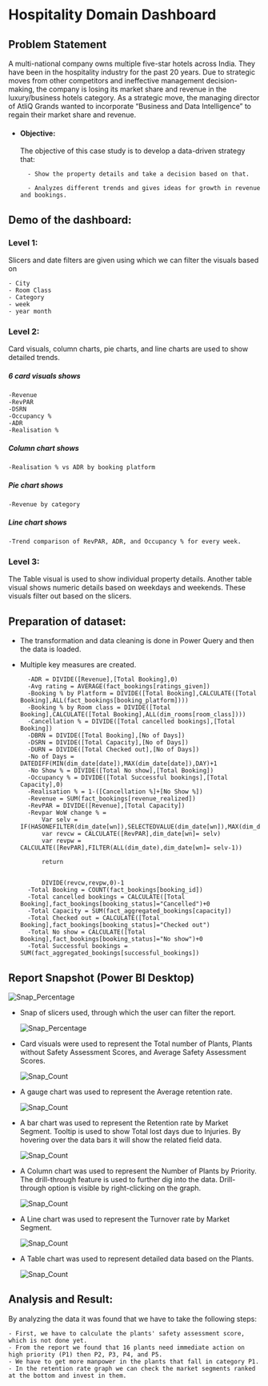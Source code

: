 # Hospitality Domain Dashboard


## Problem Statement

A multi-national company owns multiple five-star hotels across India. They have been in the hospitality industry for the past 20 years. Due to strategic moves from other competitors and ineffective management decision-making, the company is losing its market share and revenue in the luxury/business hotels category. As a strategic move, the managing director of AtliQ Grands wanted to incorporate “Business and Data Intelligence” to regain their market share and revenue.


- #### Objective:

  The objective of this case study is to develop a data-driven strategy that:

        - Show the property details and take a decision based on that.

        - Analyzes different trends and gives ideas for growth in revenue and bookings.

## Demo of the dashboard:

### Level 1: 
Slicers and date filters are given using which we can filter the visuals based on

	- City
	- Room Class
	- Category
	- week
	- year month

### Level 2: 
Card visuals, column charts, pie charts, and line charts are used to show detailed trends.

##### 6 card visuals shows

	-Revenue
	-RevPAR
	-DSRN
	-Occupancy %
	-ADR
	-Realisation %
 
 ##### Column chart shows

 	-Realisation % vs ADR by booking platform

  ##### Pie chart shows

  	-Revenue by category

   ##### Line chart shows

   	-Trend comparison of RevPAR, ADR, and Occupancy % for every week.

### Level 3: 
The Table visual is used to show individual property details. Another table visual shows numeric details based on weekdays and weekends. These visuals filter out based on the slicers.

## Preparation of dataset:

- The transformation and data cleaning is done in Power Query and then the data is loaded.
- Multiple key measures are created.

  		-ADR = DIVIDE([Revenue],[Total Booking],0)
  		-Avg rating = AVERAGE(fact_bookings[ratings_given])
  		-Booking % by Platform = DIVIDE([Total Booking],CALCULATE([Total Booking],ALL(fact_bookings[booking_platform])))
  		-Booking % by Room class = DIVIDE([Total Booking],CALCULATE([Total Booking],ALL(dim_rooms[room_class])))
  		-Cancellation % = DIVIDE([Total cancelled bookings],[Total Booking])
  		-DBRN = DIVIDE([Total Booking],[No of Days])
  		-DSRN = DIVIDE([Total Capacity],[No of Days])
  		-DURN = DIVIDE([Total Checked out],[No of Days])
  		-No of Days = DATEDIFF(MIN(dim_date[date]),MAX(dim_date[date]),DAY)+1
  		-No Show % = DIVIDE([Total No show],[Total Booking])
  		-Occupancy % = DIVIDE([Total Successful bookings],[Total Capacity],0)
  		-Realisation % = 1-([Cancellation %]+[No Show %])
  		-Revenue = SUM(fact_bookings[revenue_realized])
  		-RevPAR = DIVIDE([Revenue],[Total Capacity])
  		-Revpar WoW change % = 
			Var selv = IF(HASONEFILTER(dim_date[wn]),SELECTEDVALUE(dim_date[wn]),MAX(dim_date[wn]))
			var revcw = CALCULATE([RevPAR],dim_date[wn]= selv)
			var revpw =  CALCULATE([RevPAR],FILTER(ALL(dim_date),dim_date[wn]= selv-1))
			
			return
			
			
			DIVIDE(revcw,revpw,0)-1
  		-Total Booking = COUNT(fact_bookings[booking_id])
  		-Total cancelled bookings = CALCULATE([Total Booking],fact_bookings[booking_status]="Cancelled")+0
  		-Total Capacity = SUM(fact_aggregated_bookings[capacity])
  		-Total Checked out = CALCULATE([Total Booking],fact_bookings[booking_status]="Checked out")
  		-Total No show = CALCULATE([Total Booking],fact_bookings[booking_status]="No show")+0
  		-Total Successful bookings = SUM(fact_aggregated_bookings[successful_bookings])


## Report Snapshot (Power BI Desktop)
 
  ![Snap_Percentage](https://github.com/user-attachments/assets/e6f7f7fc-0e0d-45c8-b951-32b23f13031d)


- Snap of slicers used, through which the user can filter the report.

   ![Snap_Percentage](https://github.com/user-attachments/assets/63fa1042-5265-4db0-b7c1-d5581bced91f)


- Card visuals were used to represent the Total number of Plants, Plants without Safety Assessment Scores, and Average Safety Assessment Scores.

  ![Snap_Count](https://github.com/user-attachments/assets/2a7db2bf-509f-4cf5-adbe-4c08857a1e26)

 
- A gauge chart was used to represent the Average retention rate.

  ![Snap_Count](https://github.com/user-attachments/assets/ccd7dbb0-d808-4a7f-9857-7a9bbf8003cd) 


- A bar chart was used to represent the Retention rate by Market Segment. Tooltip is used to show Total lost days due to Injuries. By hovering over the data bars it will show the related field data.               

  ![Snap_Count](https://github.com/user-attachments/assets/0aed8645-9955-4e31-a471-f6089672dd97) 


- A Column chart was used to represent the Number of Plants by Priority. The drill-through feature is used to further dig into the data. Drill-through option is visible by right-clicking on the graph.

  ![Snap_Count](https://github.com/user-attachments/assets/1f94456b-0941-4b19-be6e-9ab7d8e72094) 


- A Line chart was used to represent the Turnover rate by Market Segment.

  ![Snap_Count](https://github.com/user-attachments/assets/63646547-5d86-45d5-8291-27c769f96d60)


- A Table chart was used to represent detailed data based on the Plants.

  ![Snap_Count](https://github.com/user-attachments/assets/7c88ac52-5e15-490a-9aaa-b50a6f1a65f1)


## Analysis and Result:

By analyzing the data it was found that we have to take the following steps:

	- First, we have to calculate the plants' safety assessment score, which is not done yet.
	- From the report we found that 16 plants need immediate action on high priority (P1) then P2, P3, P4, and P5.
	- We have to get more manpower in the plants that fall in category P1.
	- In the retention rate graph we can check the market segments ranked at the bottom and invest in them.
